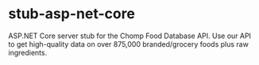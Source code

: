 # stub-asp-net-core
ASP.NET Core server stub for the Chomp Food Database API. Use our API to get high-quality data on over 875,000 branded/grocery foods plus raw ingredients.
